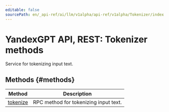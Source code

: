```yaml
---
editable: false
sourcePath: en/_api-ref/ai/llm/v1alpha/api-ref/v1alpha/Tokenizer/index.md
---
```


# YandexGPT API, REST: Tokenizer methods
Service for tokenizing input text.

## Methods {#methods}
Method | Description
--- | ---
[tokenize](tokenize.md) | RPC method for tokenizing input text.